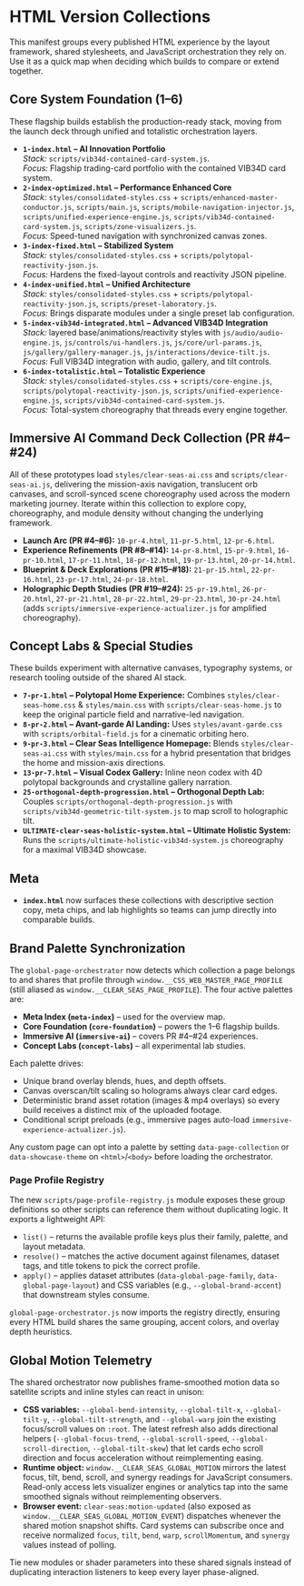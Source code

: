 # HTML Version Collections

This manifest groups every published HTML experience by the layout framework, shared stylesheets, and JavaScript orchestration they rely on. Use it as a quick map when deciding which builds to compare or extend together.

## Core System Foundation (1–6)
These flagship builds establish the production-ready stack, moving from the launch deck through unified and totalistic orchestration layers.

- **`1-index.html` – AI Innovation Portfolio**  
  *Stack:* `scripts/vib34d-contained-card-system.js`.  
  *Focus:* Flagship trading-card portfolio with the contained VIB34D card system.
- **`2-index-optimized.html` – Performance Enhanced Core**  
  *Stack:* `styles/consolidated-styles.css` + `scripts/enhanced-master-conductor.js`, `scripts/main.js`, `scripts/mobile-navigation-injector.js`, `scripts/unified-experience-engine.js`, `scripts/vib34d-contained-card-system.js`, `scripts/zone-visualizers.js`.  
  *Focus:* Speed-tuned navigation with synchronized canvas zones.
- **`3-index-fixed.html` – Stabilized System**  
  *Stack:* `styles/consolidated-styles.css` + `scripts/polytopal-reactivity-json.js`.  
  *Focus:* Hardens the fixed-layout controls and reactivity JSON pipeline.
- **`4-index-unified.html` – Unified Architecture**  
  *Stack:* `styles/consolidated-styles.css` + `scripts/polytopal-reactivity-json.js`, `scripts/preset-laboratory.js`.  
  *Focus:* Brings disparate modules under a single preset lab configuration.
- **`5-index-vib34d-integrated.html` – Advanced VIB34D Integration**  
  *Stack:* layered base/animations/reactivity styles with `js/audio/audio-engine.js`, `js/controls/ui-handlers.js`, `js/core/url-params.js`, `js/gallery/gallery-manager.js`, `js/interactions/device-tilt.js`.  
  *Focus:* Full VIB34D integration with audio, gallery, and tilt controls.
- **`6-index-totalistic.html` – Totalistic Experience**  
  *Stack:* `styles/consolidated-styles.css` + `scripts/core-engine.js`, `scripts/polytopal-reactivity-json.js`, `scripts/unified-experience-engine.js`, `scripts/vib34d-contained-card-system.js`.  
  *Focus:* Total-system choreography that threads every engine together.

## Immersive AI Command Deck Collection (PR #4–#24)
All of these prototypes load `styles/clear-seas-ai.css` and `scripts/clear-seas-ai.js`, delivering the mission-axis navigation, translucent orb canvases, and scroll-synced scene choreography used across the modern marketing journey. Iterate within this collection to explore copy, choreography, and module density without changing the underlying framework.

- **Launch Arc (PR #4–#6):** `10-pr-4.html`, `11-pr-5.html`, `12-pr-6.html`.
- **Experience Refinements (PR #8–#14):** `14-pr-8.html`, `15-pr-9.html`, `16-pr-10.html`, `17-pr-11.html`, `18-pr-12.html`, `19-pr-13.html`, `20-pr-14.html`.
- **Blueprint & Deck Explorations (PR #15–#18):** `21-pr-15.html`, `22-pr-16.html`, `23-pr-17.html`, `24-pr-18.html`.
- **Holographic Depth Studies (PR #19–#24):** `25-pr-19.html`, `26-pr-20.html`, `27-pr-21.html`, `28-pr-22.html`, `29-pr-23.html`, `30-pr-24.html` (adds `scripts/immersive-experience-actualizer.js` for amplified choreography).

## Concept Labs & Special Studies
These builds experiment with alternative canvases, typography systems, or research tooling outside of the shared AI stack.

- **`7-pr-1.html` – Polytopal Home Experience:** Combines `styles/clear-seas-home.css` & `styles/main.css` with `scripts/clear-seas-home.js` to keep the original particle field and narrative-led navigation.
- **`8-pr-2.html` – Avant-garde AI Landing:** Uses `styles/avant-garde.css` with `scripts/orbital-field.js` for a cinematic orbiting hero.
- **`9-pr-3.html` – Clear Seas Intelligence Homepage:** Blends `styles/clear-seas-ai.css` with `styles/main.css` for a hybrid presentation that bridges the home and mission-axis directions.
- **`13-pr-7.html` – Visual Codex Gallery:** Inline neon codex with 4D polytopal backgrounds and crystalline gallery narration.
- **`25-orthogonal-depth-progression.html` – Orthogonal Depth Lab:** Couples `scripts/orthogonal-depth-progression.js` with `scripts/vib34d-geometric-tilt-system.js` to map scroll to holographic tilt.
- **`ULTIMATE-clear-seas-holistic-system.html` – Ultimate Holistic System:** Runs the `scripts/ultimate-holistic-vib34d-system.js` choreography for a maximal VIB34D showcase.

## Meta
- **`index.html`** now surfaces these collections with descriptive section copy, meta chips, and lab highlights so teams can jump directly into comparable builds.

## Brand Palette Synchronization

The `global-page-orchestrator` now detects which collection a page belongs to and shares that profile through `window.__CSS_WEB_MASTER_PAGE_PROFILE` (still aliased as `window.__CLEAR_SEAS_PAGE_PROFILE`). The four active palettes are:

- **Meta Index (`meta-index`)** – used for the overview map.
- **Core Foundation (`core-foundation`)** – powers the 1–6 flagship builds.
- **Immersive AI (`immersive-ai`)** – covers PR #4–#24 experiences.
- **Concept Labs (`concept-labs`)** – all experimental lab studies.

Each palette drives:

- Unique brand overlay blends, hues, and depth offsets.
- Canvas overscan/tilt scaling so holograms always clear card edges.
- Deterministic brand asset rotation (images & mp4 overlays) so every build receives a distinct mix of the uploaded footage.
- Conditional script preloads (e.g., immersive pages auto-load `immersive-experience-actualizer.js`).

Any custom page can opt into a palette by setting `data-page-collection` or `data-showcase-theme` on `<html>`/`<body>` before loading the orchestrator.

### Page Profile Registry

The new `scripts/page-profile-registry.js` module exposes these group definitions so other scripts can reference them without duplicating logic. It exports a lightweight API:

- `list()` – returns the available profile keys plus their family, palette, and layout metadata.
- `resolve()` – matches the active document against filenames, dataset tags, and title tokens to pick the correct profile.
- `apply()` – applies dataset attributes (`data-global-page-family`, `data-global-page-layout`) and CSS variables (e.g., `--global-brand-accent`) that downstream styles consume.

`global-page-orchestrator.js` now imports the registry directly, ensuring every HTML build shares the same grouping, accent colors, and overlay depth heuristics.

## Global Motion Telemetry

The shared orchestrator now publishes frame-smoothed motion data so satellite scripts and inline styles can react in unison:

- **CSS variables:** `--global-bend-intensity`, `--global-tilt-x`, `--global-tilt-y`, `--global-tilt-strength`, and `--global-warp` join the existing focus/scroll values on `:root`. The latest refresh also adds directional helpers (`--global-focus-trend`, `--global-scroll-speed`, `--global-scroll-direction`, `--global-tilt-skew`) that let cards echo scroll direction and focus acceleration without reimplementing easing.
- **Runtime object:** `window.__CLEAR_SEAS_GLOBAL_MOTION` mirrors the latest focus, tilt, bend, scroll, and synergy readings for JavaScript consumers. Read-only access lets visualizer engines or analytics tap into the same smoothed signals without reimplementing observers.
- **Browser event:** `clear-seas:motion-updated` (also exposed as `window.__CLEAR_SEAS_GLOBAL_MOTION_EVENT`) dispatches whenever the shared motion snapshot shifts. Card systems can subscribe once and receive normalized `focus`, `tilt`, `bend`, `warp`, `scrollMomentum`, and `synergy` values instead of polling.

Tie new modules or shader parameters into these shared signals instead of duplicating interaction listeners to keep every layer phase-aligned.
